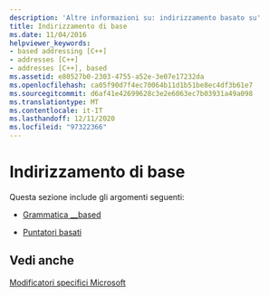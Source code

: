 ```yaml
---
description: 'Altre informazioni su: indirizzamento basato su'
title: Indirizzamento di base
ms.date: 11/04/2016
helpviewer_keywords:
- based addressing [C++]
- addresses [C++]
- addresses [C++], based
ms.assetid: e80527b0-2303-4755-a52e-3e07e17232da
ms.openlocfilehash: ca05f90d7f4ec70064b11d1b51be8ec4df3b61e7
ms.sourcegitcommit: d6af41e42699628c3e2e6063ec7b03931a49a098
ms.translationtype: MT
ms.contentlocale: it-IT
ms.lasthandoff: 12/11/2020
ms.locfileid: "97322366"
---
```

# <a name="based-addressing"></a>Indirizzamento di base

Questa sezione include gli argomenti seguenti:

- [Grammatica __based](../cpp/based-grammar.md)

- [Puntatori basati](../cpp/based-pointers-cpp.md)

## <a name="see-also"></a>Vedi anche

[Modificatori specifici Microsoft](../cpp/microsoft-specific-modifiers.md)
